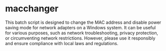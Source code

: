 # macchanger
This batch script is designed to change the MAC address and disable power saving mode for network adapters on a Windows system. It can be useful for various purposes, such as network troubleshooting, privacy protection, or circumventing network restrictions. However, please use it responsibly and ensure compliance with local laws and regulations.
